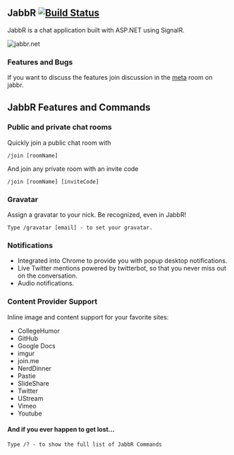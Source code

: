 ## JabbR [![Build Status](https://travis-ci.org/davidfowl/JabbR.png)](https://travis-ci.org/davidfowl/JabbR)
JabbR is a chat application built with ASP.NET using SignalR. 

![jabbr.net](https://jabbr.blob.core.windows.net/jabbr-uploads/Screen%20Shot%202013-04-01%20at%207.57.53%20PM_d6a3.png)

### Features and Bugs
If you want to discuss the features join discussion in the [meta](http://jabbr.net/#/rooms/meta) room on jabbr. 

## JabbR Features and Commands
    
### Public and private chat rooms
Quickly join a public chat room with

    /join [roomName]
    
And join any private room with an invite code

    /join [roomName] [inviteCode]
    
### Gravatar
Assign a gravatar to your nick. Be recognized, even in JabbR!

    Type /gravatar [email] - to set your gravatar.
    
### Notifications
* Integrated into Chrome to provide you with popup desktop notifications. 
* Live Twitter mentions powered by twitterbot, so that you never miss out on the conversation.
* Audio notifications.
    
### Content Provider Support
Inline image and content support for your favorite sites:

* CollegeHumor
* GitHub 
* Google Docs
* imgur
* join.me
* NerdDinner
* Pastie
* SlideShare
* Twitter
* UStream
* Vimeo
* Youtube

#### And if you ever happen to get lost...
    Type /? - to show the full list of JabbR Commands

